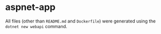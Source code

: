 # aspnet-app

All files (other than `README.md` and `Dockerfile`) were generated using the `dotnet new webapi` command.